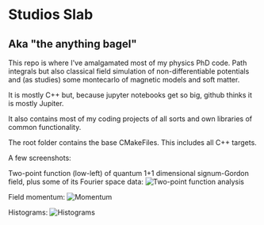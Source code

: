 # Studios Slab
## Aka "the anything bagel"

This repo is where I've amalgamated most of my physics PhD code. Path integrals but also classical field simulation of non-differentiable potentials and (as studies) some montecarlo of magnetic models and soft matter.

It is mostly C++ but, because jupyter notebooks get so big, github thinks it is mostly Jupiter.

It also contains most of my coding projects of all sorts and own libraries of common functionality.

The root folder contains the base CMakeFiles. This includes all C++ targets.

A few screenshots:

Two-point function (low-left) of quantum 1+1 dimensional signum-Gordon field, plus some of its Fourier space data:
![Two-point function analysis](https://github.com/user-attachments/assets/4cb6300c-596c-4fe0-a8cd-d747d061831c)

Field momentum:
![Momentum](https://github.com/user-attachments/assets/a770e7e7-1305-4c8c-8a57-6e00715ae4c2)

Histograms:
![Histograms](https://github.com/user-attachments/assets/c9aff204-0976-4819-bdc0-6f19eb51f0fa)

